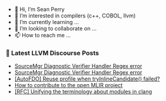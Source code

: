 - 👋 Hi, I’m Sean Perry
- 👀 I’m interested in compilers (c++, COBOL, llvm)
- 🌱 I’m currently learning ...
- 💞️ I’m looking to collaborate on ...
- 📫 How to reach me ...

<!---
s66perry/s66perry is a ✨ special ✨ repository because its `README.md` (this file) appears on your GitHub profile.
You can click the Preview link to take a look at your changes.
--->
### 📕 Latest LLVM Discourse Posts

<!-- DISCOURSE-LLVM:START -->
- [SourceMgr Diagnostic Verifier Handler Regex error](https://discourse.llvm.org/t/sourcemgr-diagnostic-verifier-handler-regex-error/66089#post_3)
- [SourceMgr Diagnostic Verifier Handler Regex error](https://discourse.llvm.org/t/sourcemgr-diagnostic-verifier-handler-regex-error/66089#post_2)
- [[AutoFDO] Reuse profile when tryInlineCandidate&lpar;&rpar; failed?](https://discourse.llvm.org/t/autofdo-reuse-profile-when-tryinlinecandidate-failed/66097#post_1)
- [How to contribute to the open MLIR project](https://discourse.llvm.org/t/how-to-contribute-to-the-open-mlir-project/66055#post_7)
- [[RFC] Unifying the terminology about modules in clang](https://discourse.llvm.org/t/rfc-unifying-the-terminology-about-modules-in-clang/66054#post_5)
<!-- DISCOURSE-LLVM:END -->
